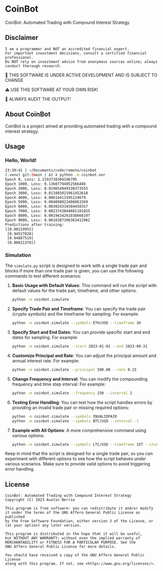 # CoinBot

CoinBot: Automated Trading with Compound Interest Strategy

## Disclaimer

    I am a programmer and NOT an accredited financial expert.
    For important investment decisions, consult a certified financial professional.
    Do NOT rely on investment advice from anonymous sources online; always conduct thorough research.

📝 THIS SOFTWARE IS UNDER ACTIVE DEVELOPMENT AND IS SUBJECT TO CHANGE

⚠️ USE THIS SOFTWARE AT YOUR OWN RISK!

🚨 ALWAYS AUDIT THE OUTPUT!

## About CoinBot

CoinBot is a project aimed at providing automated trading with a compound
interest strategy.

## Usage

### Hello, World!

```sh
23:39:41 | ~/Documents/code/remote/coinbot
(.venv) git:(main | Δ) λ python -m coinbot.xor
Epoch 0, Loss: 1.2193738304196795
Epoch 1000, Loss: 0.13607794952566488
Epoch 2000, Loss: 0.029654949330373555
Epoch 3000, Loss: 0.011085021961452618
Epoch 4000, Loss: 0.00614411595124679
Epoch 5000, Loss: 0.004098822486061569
Epoch 6000, Loss: 0.003024334504458357
Epoch 7000, Loss: 0.0023743844881101025
Epoch 8000, Loss: 0.0019434261038668197
Epoch 9000, Loss: 0.0016387396363412962
Predictions after training:
[[0.00219952]
 [0.94527828]
 [0.94887519]
 [0.00621378]]
```

### Simulation

The `simulate.py` script is designed to work with a single trade pair and blocks
if more than one trade pair is given, you can use the following commands to test
different scenarios:

1. **Basic Usage with Default Values**: This command will run the script with
   default values for the trade pair, timeframe, and other options.

   ```sh
   python -m coinbot.simulate
   ```

2. **Specify Trade Pair and Timeframe**: You can specify the trade pair (crypto
   symbols) and the timeframe for sampling. For example:

   ```sh
   python -m coinbot.simulate --symbols ETH/USD --timeframe 1H
   ```

3. **Specify Start and End Dates**: You can provide specific start and end dates
   for sampling. For example:

   ```sh
   python -m coinbot.simulate --start 2023-01-01 --end 2023-08-31
   ```

4. **Customize Principal and Rate**: You can adjust the principal amount and
   annual interest rate. For example:

   ```sh
   python -m coinbot.simulate --principal 500.00 --rate 0.15
   ```

5. **Change Frequency and Interval**: You can modify the compounding frequency
   and time step interval. For example:

   ```sh
   python -m coinbot.simulate --frequency 250 --interval 2
   ```

6. **Testing Error Handling**: You can test how the script handles errors by
   providing an invalid trade pair or missing required options:

   ```sh
   python -m coinbot.simulate --symbols INVALIDPAIR
   python -m coinbot.simulate --symbols BTC/USD --interval -1
   ```

7. **Example with All Options**: A more comprehensive command using various
   options:

   ```sh
   python -m coinbot.simulate --symbols LTC/USD --timeframe 15T --start 2023-07-01 --end 2023-07-15 --principal 1000.00 --rate 0.08 --frequency 180 --interval 3
   ```

Keep in mind that the script is designed for a single trade pair, so you can
experiment with different options to see how the script behaves under various
scenarios. Make sure to provide valid options to avoid triggering error
handling.

## License

    CoinBot: Automated Trading with Compound Interest Strategy
    Copyright (C) 2023 Austin Berrio

    This program is free software: you can redistribute it and/or modify
    it under the terms of the GNU Affero General Public License as published
    by the Free Software Foundation, either version 3 of the License, or
    (at your option) any later version.

    This program is distributed in the hope that it will be useful,
    but WITHOUT ANY WARRANTY; without even the implied warranty of
    MERCHANTABILITY or FITNESS FOR A PARTICULAR PURPOSE. See the
    GNU Affero General Public License for more details.

    You should have received a copy of the GNU Affero General Public License
    along with this program. If not, see <https://www.gnu.org/licenses/>.
